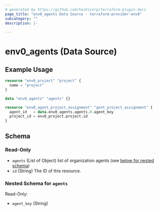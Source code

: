 ```yaml
---
# generated by https://github.com/hashicorp/terraform-plugin-docs
page_title: "env0_agents Data Source - terraform-provider-env0"
subcategory: ""
description: |-
  
---
```


# env0_agents (Data Source)



## Example Usage

```terraform
resource "env0_project" "project" {
  name = "project"
}

data "env0_agents" "agents" {}

resource "env0_agent_project_assignment" "gent_project_assignment" {
  agent_id   = data.env0_agents.agents.0.agent_key
  project_id = env0_project.project.id
}
```

<!-- schema generated by tfplugindocs -->
## Schema

### Read-Only

- `agents` (List of Object) list of organization agents (see [below for nested schema](#nestedatt--agents))
- `id` (String) The ID of this resource.

<a id="nestedatt--agents"></a>
### Nested Schema for `agents`

Read-Only:

- `agent_key` (String)
